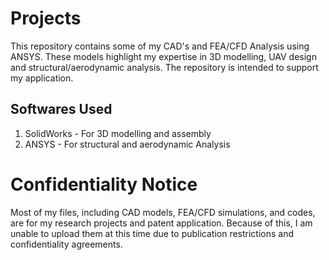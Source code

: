# Projects

This repository contains some of my CAD's and FEA/CFD Analysis using ANSYS. These models highlight my expertise in 3D modelling, UAV design and structural/aerodynamic analysis. The repository is intended to support my application.

## Softwares Used
1. SolidWorks - For 3D modelling and assembly
2. ANSYS - For structural and aerodynamic Analysis

# Confidentiality Notice  
Most of my files, including CAD models, FEA/CFD simulations, and codes, are for my research projects and patent application. Because of this, I am unable to upload them at this time due to publication restrictions and confidentiality agreements.
